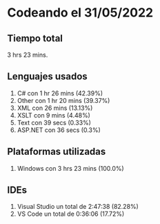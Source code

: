 # Codeando el 31/05/2022

## Tiempo total
3 hrs 23 mins.

## Lenguajes usados
1. C# con 1 hr 26 mins (42.39%)
1. Other con 1 hr 20 mins (39.37%)
1. XML con 26 mins (13.13%)
1. XSLT con 9 mins (4.48%)
1. Text con 39 secs (0.33%)
1. ASP.NET con 36 secs (0.3%)

## Plataformas utilizadas
1. Windows con 3 hrs 23 mins (100.0%)

## IDEs
1. Visual Studio un total de 2:47:38 (82.28%)
1. VS Code un total de 0:36:06 (17.72%)
